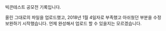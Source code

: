빅콘테스트 공모전 기록입니다.

올린 그대로의 파일을 업로드했고,
2018년 1월 4일자로 부족했고 아쉬웠던 부분을 수정보완하기 시작했습니다.
언제 완성해서 업로드 할 수 있을지는 모르겠습니다.
